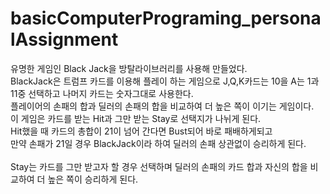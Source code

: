 # basicComputerPrograming_personalAssignment
유명한 게임인 Black Jack을 방탈라이브러리를 사용해 만들었다.   <br/>
BlackJack은 트럼프 카드를 이용해 플레이 하는 게임으로 J,Q,K카드는 10을 A는 1과 11중 선택하고 나머지 카드는 숫자그대로 사용한다.     <br/>
플레이어의 손패의 합과 딜러의 손패의 합을 비교하여 더 높은 쪽이 이기는 게임이다.    <br/>
이 게임은 카드를 받는 Hit과 그만 받는 Stay로 선택지가 나뉘게 된다.    <br/>
Hit했을 때 카드의 총합이 21이 넘어 간다면 Bust되어 바로 패배하게되고    <br/>
만약 손패가 21일 경우 BlackJack이라 하여 딜러의 손패 상관없이 승리하게 된다. <br/>  
Stay는 카드를 그만 받고자 할 경우 선택하며 딜러의 손패의 카드 합과 자신의 합을 비교하여 더 높은 쪽이 승리하게 된다.   
